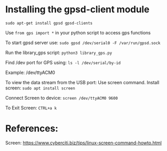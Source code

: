 # Installing the gpsd-client module
```shell
sudo apt-get install gpsd gpsd-clients
```
Use `from gps import *` in your python script to access gps functions

To start gpsd server use:
`sudo gpsd /dev/serial0 -F /var/run/gpsd.sock`

Run the library_gps script:
`python3 library_gps.py`

Find /dev port for GPS using:
`ls -l /dev/serial/by-id`

Example: /dev/ttyACM0

To view the data stream from the USB port:
Use screen command.
Install screen:
`sudo apt install screen`

Connect Screen to device:
`screen /dev/ttyACM0 9600`

To Exit Screen:
`CTRL+a k`

# References:
Screen: https://www.cyberciti.biz/tips/linux-screen-command-howto.html
